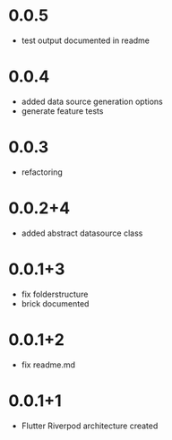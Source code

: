 # 0.0.5
- test output documented in readme

# 0.0.4

- added data source generation options
- generate feature tests

# 0.0.3

- refactoring

# 0.0.2+4

- added abstract datasource class

# 0.0.1+3

- fix folderstructure
- brick documented

# 0.0.1+2

- fix readme.md

# 0.0.1+1

- Flutter Riverpod architecture created
